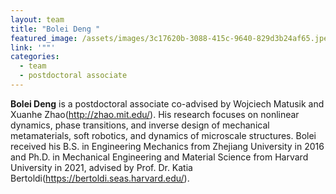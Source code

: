 ```yaml
---
layout: team
title: "Bolei Deng "
featured_image: /assets/images/3c17620b-3088-415c-9640-829d3b24af65.jpeg
link: '""'
categories:
  - team
  - postdoctoral associate
---
```

**Bolei Deng** is a postdoctoral associate co-advised by Wojciech Matusik and Xuanhe Zhao(<http://zhao.mit.edu/>). His research focuses on nonlinear dynamics, phase transitions, and inverse design of mechanical metamaterials, soft robotics, and dynamics of microscale structures. Bolei received his B.S. in Engineering Mechanics from Zhejiang University in 2016 and Ph.D. in Mechanical Engineering and Material Science from Harvard University in 2021, advised by Prof. Dr. Katia Bertoldi(<https://bertoldi.seas.harvard.edu/>).